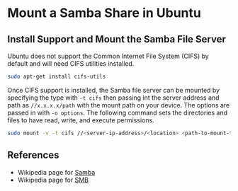 # Mount a Samba Share in Ubuntu
## Install Support and Mount the Samba File Server

Ubuntu does not support the Common Internet File System (CIFS) by default and will need CIFS utilities installed.
```bash
sudo apt-get install cifs-utils
```

Once CIFS support is installed, the Samba file server can be mounted by specifying the type with `-t cifs` then passing int the server address and path as `//x.x.x.x/path` with the mount path on your device. The options are passed in with `-o options`. The following command sets the directories and files to have read, write, and execute permissions.
```bash
sudo mount -v -t cifs //<server-ip-address>/<location> <path-to-mount-to> -o guest,vers=2.0,dir_mode=0777,file_mode=0777,nounix
```
## References

- Wikipedia page for [Samba](https://en.wikipedia.org/wiki/Samba_(software))
- Wikipedia page for [SMB](https://en.wikipedia.org/wiki/Server_Message_Block)